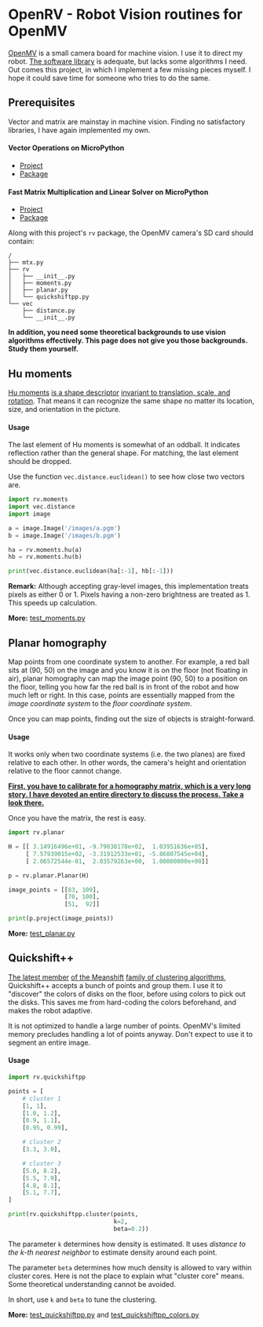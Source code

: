 # OpenRV - Robot Vision routines for OpenMV

[OpenMV](https://openmv.io) is a small camera board for machine vision. I use it
to direct my robot. [The software
library](http://docs.openmv.io/library/index.html) is adequate, but lacks some
algorithms I need. Out comes this project, in which I implement a few missing
pieces myself. I hope it could save time for someone who tries to do the same.

## Prerequisites

Vector and matrix are mainstay in machine vision. Finding no satisfactory
libraries, I have again implemented my own.

#### Vector Operations on MicroPython

- [Project](https://gitlab.com/nickoala/micropython-vec)
- [Package](https://pypi.org/project/micropython-vec/)

#### Fast Matrix Multiplication and Linear Solver on MicroPython

- [Project](https://gitlab.com/nickoala/micropython-mtx)
- [Package](https://pypi.org/project/micropython-mtx/)

Along with this project's `rv` package, the OpenMV camera's SD card should
contain:

```
/
├── mtx.py
├── rv
│   ├── __init__.py
│   ├── moments.py
│   ├── planar.py
│   └── quickshiftpp.py
└── vec
    ├── distance.py
    └── __init__.py
```

**In addition, you need some theoretical backgrounds to use vision algorithms
effectively. This page does not give you those backgrounds. Study them
yourself.**

## Hu moments

[Hu moments](https://docs.opencv.org/2.4/modules/imgproc/doc/structural_analysis_and_shape_descriptors.html#humoments)
[is a shape descriptor](https://www.pyimagesearch.com/2014/10/27/opencv-shape-descriptor-hu-moments-example/)
[invariant to translation, scale, and rotation](https://www.learnopencv.com/shape-matching-using-hu-moments-c-python/).
That means it can recognize the same shape no matter its location, size, and orientation in the picture.

#### Usage

The last element of Hu moments is somewhat of an oddball. It indicates
reflection rather than the general shape. For matching, the last element should
be dropped.

Use the function `vec.distance.euclidean()` to see how close two vectors are.

```python
import rv.moments
import vec.distance
import image

a = image.Image('/images/a.pgm')
b = image.Image('/images/b.pgm')

ha = rv.moments.hu(a)
hb = rv.moments.hu(b)

print(vec.distance.euclidean(ha[:-1], hb[:-1]))
```

**Remark:** Although accepting gray-level images, this implementation treats
pixels as either 0 or 1. Pixels having a non-zero brightness are treated as 1.
This speeds up calculation.

**More:** [test_moments.py](test/test_moments.py)

## Planar homography

Map points from one coordinate system to another. For example, a red ball sits
at (90, 50) on the image and you know it is on the floor (not floating in air),
planar homography can map the image point (90, 50) to a position on the floor,
telling you how far the red ball is in front of the robot and how much left or
right. In this case, points are essentially mapped from the *image coordinate
system* to the *floor coordinate system*.

Once you can map points, finding out the size of objects is straight-forward.

#### Usage

It works only when two coordinate systems (i.e. the two planes) are fixed
relative to each other. In other words, the camera's height and orientation
relative to the floor cannot change.

**[First, you have to calibrate for a homography matrix, which is a very long
story. I have devoted an entire directory to discuss the process. Take a look
there.](homography)**

Once you have the matrix, the rest is easy.

```python
import rv.planar

H = [[ 3.14916496e+01, -9.79038178e+02,  1.03951636e+05],
     [ 7.57939015e+02, -3.31912533e+01, -5.86807545e+04],
     [ 2.06572544e-01,  2.03579263e+00,  1.00000000e+00]]

p = rv.planar.Planar(H)

image_points = [[83, 109],
                [70, 100],
                [51,  92]]

print(p.project(image_points))
```

**More:** [test_planar.py](test/test_planar.py)

## Quickshift++

[The latest member](https://github.com/google/quickshift) [of the
Meanshift](http://www.chioka.in/meanshift-algorithm-for-the-rest-of-us-python/)
[family of clustering
algorithms](https://github.com/Nick-Ol/MedoidShift-and-QuickShift), Quickshift++
accepts a bunch of points and group them. I use it to "discover" the colors of
disks on the floor, before using colors to pick out the disks. This saves me
from hard-coding the colors beforehand, and makes the robot adaptive.

It is not optimized to handle a large number of points. OpenMV's limited memory
precludes handling a lot of points anyway. Don't expect to use it to segment an
entire image.

#### Usage

```python
import rv.quickshiftpp

points = [
    # cluster 1
    [1, 1],
    [1.0, 1.2],
    [0.9, 1.1],
    [0.95, 0.99],

    # cluster 2
    [3.3, 3.0],

    # cluster 3
    [5.0, 8.2],
    [5.5, 7.9],
    [4.8, 8.1],
    [5.1, 7.7],
]

print(rv.quickshiftpp.cluster(points,
                              k=2,
                              beta=0.2))
```

The parameter `k` determines how density is estimated. It uses *distance to the
k-th nearest neighbor* to estimate density around each point.

The parameter `beta` determines how much density is allowed to vary within
cluster cores. Here is not the place to explain what "cluster core" means. Some
theoretical understanding cannot be avoided.

In short, use `k` and `beta` to tune the clustering.

**More:** [test_quickshiftpp.py](test/test_quickshiftpp.py) and
          [test_quickshiftpp_colors.py](test/test_quickshiftpp_colors.py)
